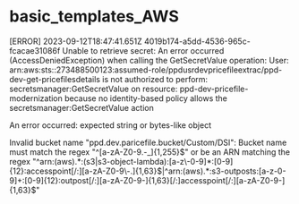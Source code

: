 # basic_templates_AWS


[ERROR]	2023-09-12T18:47:41.651Z	4019b174-a5dd-4536-965c-fcacae31086f	Unable to retrieve secret: An error occurred (AccessDeniedException) when calling the GetSecretValue operation: User: arn:aws:sts::273488500123:assumed-role/ppdusrdevpricefileextrac/ppd-dev-get-pricefilesdetails is not authorized to perform: secretsmanager:GetSecretValue on resource: ppd-dev-pricefile-modernization because no identity-based policy allows the secretsmanager:GetSecretValue action

An error occurred: expected string or bytes-like object

Invalid bucket name "ppd.dev.paricefile.bucket/Custom/DSI": Bucket name must match the regex "^[a-zA-Z0-9.\-_]{1,255}$" or be an ARN matching the regex "^arn:(aws).*:(s3|s3-object-lambda):[a-z\-0-9]*:[0-9]{12}:accesspoint[/:][a-zA-Z0-9\-.]{1,63}$|^arn:(aws).*:s3-outposts:[a-z\-0-9]+:[0-9]{12}:outpost[/:][a-zA-Z0-9\-]{1,63}[/:]accesspoint[/:][a-zA-Z0-9\-]{1,63}$"
